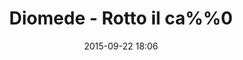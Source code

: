 ---
layout: artwork
title: Diomede - Rotto il ca%%0
surface: png
link: https://it.wikipedia.org/wiki/Diomede#/media/File:Diomedes_Glyptothek_Munich_304_n2.jpg
source: Wikipedia
name: luca corsato
image_url: /images/paintings/rottoilcazzo.png
image_thumb_url: /images/paintings/rottoilcazzo.png
date:   2015-09-22 18:06
tags: archeostickers male
---